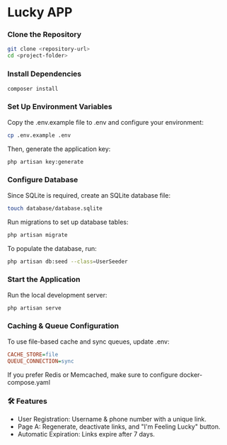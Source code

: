 # Lucky APP

### Clone the Repository
```sh
git clone <repository-url>
cd <project-folder>
```
### Install Dependencies
```sh
composer install
```

### Set Up Environment Variables
Copy the .env.example file to .env and configure your environment:
```sh
cp .env.example .env
```
Then, generate the application key:
```sh
php artisan key:generate
```
### Configure Database
Since SQLite is required, create an SQLite database file:

```sh
touch database/database.sqlite
```

Run migrations to set up database tables:

```sh
php artisan migrate
```

To populate the database, run:

```sh
php artisan db:seed --class=UserSeeder
```
### Start the Application
Run the local development server:

```sh
php artisan serve
```

### Caching & Queue Configuration
To use file-based cache and sync queues, update .env:
```ini
CACHE_STORE=file
QUEUE_CONNECTION=sync
```
If you prefer Redis or Memcached, make sure to configure docker-compose.yaml

### 🛠 Features
- User Registration: Username & phone number with a unique link.
- Page A: Regenerate, deactivate links, and "I'm Feeling Lucky" button.
- Automatic Expiration: Links expire after 7 days.
